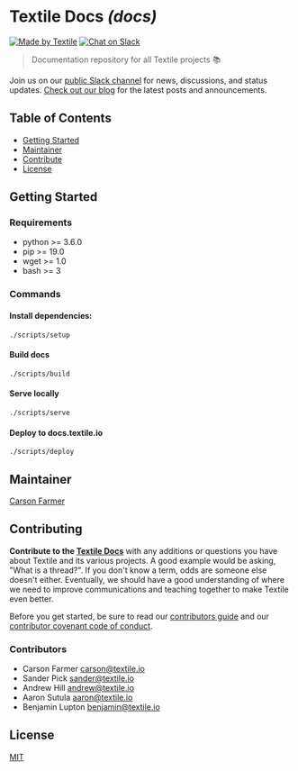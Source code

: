 # Textile Docs _(docs)_

[![Made by Textile](https://img.shields.io/badge/made%20by-Textile-informational.svg?style=popout-square)](https://textile.io)
[![Chat on Slack](https://img.shields.io/badge/slack-slack.textile.io-informational.svg?style=popout-square)](https://slack.textile.io)

> Documentation repository for all Textile projects 📚

Join us on our [public Slack channel](https://slack.textile.io/) for news, discussions, and status updates. [Check out our blog](https://medium.com/textileio) for the latest posts and announcements.

## Table of Contents

- [Getting Started](#getting-started)
- [Maintainer](#maintainer)
- [Contribute](#contribute)
- [License](#license)

## Getting Started

### Requirements

- python >= 3.6.0
- pip >= 19.0
- wget >= 1.0
- bash >= 3

### Commands

#### Install dependencies:

    ./scripts/setup

#### Build docs

    ./scripts/build

#### Serve locally

    ./scripts/serve

#### Deploy to docs.textile.io

    ./scripts/deploy

## Maintainer

[Carson Farmer](https://github.com/carsonfarmer)

## Contributing

**Contribute to the [Textile Docs](https://github.com/textileio/docs)** with any additions or questions you have about Textile and its various projects. A good example would be asking, "What is a thread?". If you don't know a term, odds are someone else doesn't either. Eventually, we should have a good understanding of where we need to improve communications and teaching together to make Textile even better.

Before you get started, be sure to read our [contributors guide](CONTRIBUTING.md) and our [contributor covenant code of conduct](CODE_OF_CONDUCT.md).

### Contributors

* Carson Farmer <carson@textile.io>
* Sander Pick <sander@textile.io>
* Andrew Hill <andrew@textile.io>
* Aaron Sutula <aaron@textile.io>
* Benjamin Lupton <benjamin@textile.io>

## License

[MIT](LICENSE)
